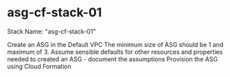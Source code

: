 # asg-cf-stack-01
Stack Name: "asg-cf-stack-01"

Create an ASG in the Default VPC
The minimum size of ASG should be 1 and maximum of 3.
Assume sensible defaults for other resources and properties needed to created an ASG - document the assumptions
Provision the ASG using Cloud Formation
